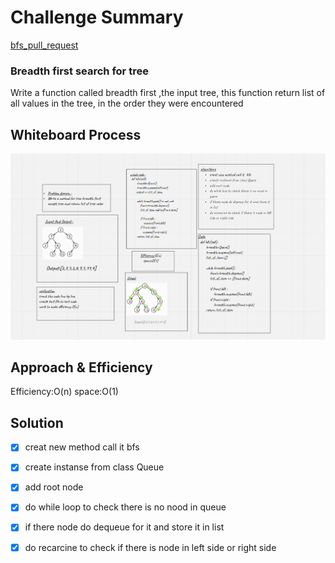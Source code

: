 
# Challenge Summary

[bfs_pull_request](https://github.com/monaSalih/data-structures-and-algorithms/pull/32)
<!-- Description of the challenge -->

### Breadth first search for tree

Write a function called breadth first ,the input tree, this function return list of all values in the tree, in the order they were encountered

## Whiteboard Process
<!-- Embedded whiteboard image -->
![](bfs_tree.PNG)

## Approach & Efficiency
<!-- What approach did you take? Why? What is the Big O space/time for this approach? -->
Efficiency:O(n)
space:O(1)
## Solution
<!-- Show how to run your code, and examples of it in action -->

-[x] creat new method call it  bfs

-[x]  create instanse from class Queue

-[x] add root node

-[x] do while loop to check there is no nood in queue

-[x] if there node do dequeue for it and store it in list

-[x] do recarcine to check if there is node in left side or right side






